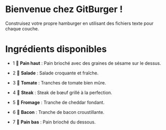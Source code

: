 # Bienvenue chez GitBurger !
Construisez votre propre hamburger en utilisant des fichiers texte pour chaque couche.

# Ingrédients disponibles

- 1 🥯 **Pain haut** : Pain brioché avec des graines de sésame sur le dessus.

- 2 🥬 **Salade** : Salade croquante et fraîche.

- 3 🍅 **Tomate** : Tranches de tomate bien mûre.

- 4 🥩 **Steak** : Steak de bœuf grillé à la perfection.

- 5 🧀 **Fromage** : Tranche de cheddar fondant.

- 6 🥓 **Bacon** : Tranche de bacon croustillante.

- 7 🍞 **Pain bas** : Pain brioché du dessous.

